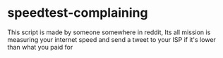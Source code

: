 # speedtest-complaining

This script is made by someone somewhere in reddit, Its all mission is measuring your internet speed and send a tweet to your ISP if it's lower than what you paid for
